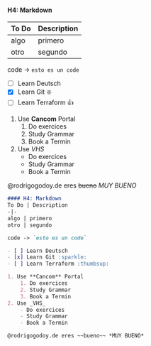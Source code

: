 #### H4: Markdown
To Do | Description
-|-
algo | primero
otro | segundo

code -> `esto es un code`

- [ ] Learn Deutsch 
- [x] Learn Git :sparkle:
- [ ] Learn Terraform :thumbsup:

1. Use **Cancom** Portal
    1. Do exercices
    2. Study Grammar
    3. Book a Termin
2. Use _VHS_
    - Do exercices
    - Study Grammar
    - Book a Termin

@rodrigogodoy.de eres ~~bueno~~ *MUY BUENO*

```Markdown
#### H4: Markdown
To Do | Description
-|-
algo | primero
otro | segundo

code -> `esto es un code`

- [ ] Learn Deutsch 
- [x] Learn Git :sparkle:
- [ ] Learn Terraform :thumbsup:

1. Use **Cancom** Portal
    1. Do exercices
    2. Study Grammar
    3. Book a Termin
2. Use _VHS_
    - Do exercices
    - Study Grammar
    - Book a Termin

@rodrigogodoy.de eres ~~bueno~~ *MUY BUENO*

```
